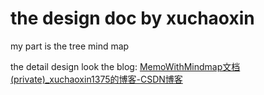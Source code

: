 # the design doc by xuchaoxin

my part is the tree mind map

the detail design look the blog:
[MemoWithMindmap文档(private)_xuchaoxin1375的博客-CSDN博客](https://blog.csdn.net/xuchaoxin1375/article/details/117378102)
